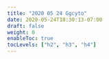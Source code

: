 ```yaml
---
title: "2020 05 24 Ggcyto"
date: 2020-05-24T18:30:13-07:00
draft: false
weight: 0
enableToc: true
tocLevels: ["h2", "h3", "h4"]
---
```

